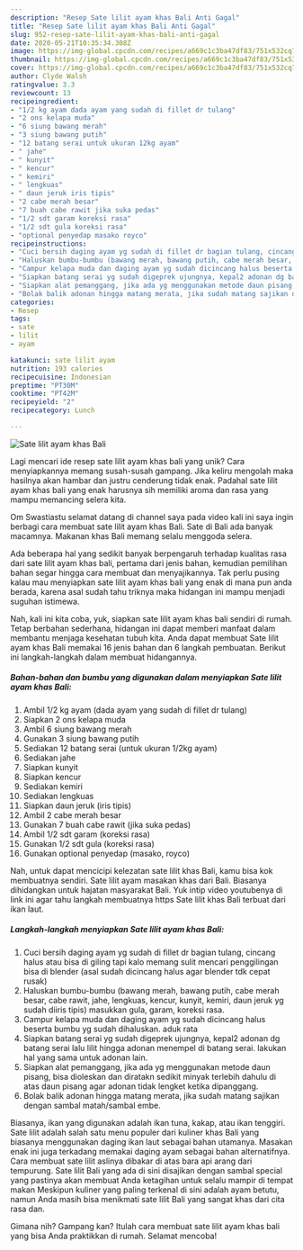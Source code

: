 ```yaml
---
description: "Resep Sate lilit ayam khas Bali Anti Gagal"
title: "Resep Sate lilit ayam khas Bali Anti Gagal"
slug: 952-resep-sate-lilit-ayam-khas-bali-anti-gagal
date: 2020-05-21T10:35:34.308Z
image: https://img-global.cpcdn.com/recipes/a669c1c3ba47df83/751x532cq70/sate-lilit-ayam-khas-bali-foto-resep-utama.jpg
thumbnail: https://img-global.cpcdn.com/recipes/a669c1c3ba47df83/751x532cq70/sate-lilit-ayam-khas-bali-foto-resep-utama.jpg
cover: https://img-global.cpcdn.com/recipes/a669c1c3ba47df83/751x532cq70/sate-lilit-ayam-khas-bali-foto-resep-utama.jpg
author: Clyde Walsh
ratingvalue: 3.3
reviewcount: 13
recipeingredient:
- "1/2 kg ayam dada ayam yang sudah di fillet dr tulang"
- "2 ons kelapa muda"
- "6 siung bawang merah"
- "3 siung bawang putih"
- "12 batang serai untuk ukuran 12kg ayam"
- " jahe"
- " kunyit"
- " kencur"
- " kemiri"
- " lengkuas"
- " daun jeruk iris tipis"
- "2 cabe merah besar"
- "7 buah cabe rawit jika suka pedas"
- "1/2 sdt garam koreksi rasa"
- "1/2 sdt gula koreksi rasa"
- "optional penyedap masako royco"
recipeinstructions:
- "Cuci bersih daging ayam yg sudah di fillet dr bagian tulang, cincang halus atau bisa di giling tapi kalo memang sulit mencari penggilingan bisa di blender (asal sudah dicincang halus agar blender tdk cepat rusak)"
- "Haluskan bumbu-bumbu (bawang merah, bawang putih, cabe merah besar, cabe rawit, jahe, lengkuas, kencur, kunyit, kemiri, daun jeruk yg sudah diiris tipis) masukkan gula, garam, koreksi rasa."
- "Campur kelapa muda dan daging ayam yg sudah dicincang halus beserta bumbu yg sudah dihaluskan. aduk rata"
- "Siapkan batang serai yg sudah digeprek ujungnya, kepal2 adonan dg batang serai lalu lilit hingga adonan menempel di batang serai. lakukan hal yang sama untuk adonan lain."
- "Siapkan alat pemanggang, jika ada yg menggunakan metode daun pisang, bisa dioleskan dan diratakn sedikit minyak terlebih dahulu di atas daun pisang agar adonan tidak lengket ketika dipanggang."
- "Bolak balik adonan hingga matang merata, jika sudah matang sajikan dengan sambal matah/sambal embe."
categories:
- Resep
tags:
- sate
- lilit
- ayam

katakunci: sate lilit ayam 
nutrition: 193 calories
recipecuisine: Indonesian
preptime: "PT30M"
cooktime: "PT42M"
recipeyield: "2"
recipecategory: Lunch

---
```



![Sate lilit ayam khas Bali](https://img-global.cpcdn.com/recipes/a669c1c3ba47df83/751x532cq70/sate-lilit-ayam-khas-bali-foto-resep-utama.jpg)

Lagi mencari ide resep sate lilit ayam khas bali yang unik? Cara menyiapkannya memang susah-susah gampang. Jika keliru mengolah maka hasilnya akan hambar dan justru cenderung tidak enak. Padahal sate lilit ayam khas bali yang enak harusnya sih memiliki aroma dan rasa yang mampu memancing selera kita.

Om Swastiastu selamat datang di channel saya pada video kali ini saya ingin berbagi cara membuat sate lilit ayam khas Bali. Sate di Bali ada banyak macamnya. Makanan khas Bali memang selalu menggoda selera.

Ada beberapa hal yang sedikit banyak berpengaruh terhadap kualitas rasa dari sate lilit ayam khas bali, pertama dari jenis bahan, kemudian pemilihan bahan segar hingga cara membuat dan menyajikannya. Tak perlu pusing kalau mau menyiapkan sate lilit ayam khas bali yang enak di mana pun anda berada, karena asal sudah tahu triknya maka hidangan ini mampu menjadi suguhan istimewa.


Nah, kali ini kita coba, yuk, siapkan sate lilit ayam khas bali sendiri di rumah. Tetap berbahan sederhana, hidangan ini dapat memberi manfaat dalam membantu menjaga kesehatan tubuh kita. Anda dapat membuat Sate lilit ayam khas Bali memakai 16 jenis bahan dan 6 langkah pembuatan. Berikut ini langkah-langkah dalam membuat hidangannya.

<!--inarticleads1-->

##### Bahan-bahan dan bumbu yang digunakan dalam menyiapkan Sate lilit ayam khas Bali:

1. Ambil 1/2 kg ayam (dada ayam yang sudah di fillet dr tulang)
1. Siapkan 2 ons kelapa muda
1. Ambil 6 siung bawang merah
1. Gunakan 3 siung bawang putih
1. Sediakan 12 batang serai (untuk ukuran 1/2kg ayam)
1. Sediakan  jahe
1. Siapkan  kunyit
1. Siapkan  kencur
1. Sediakan  kemiri
1. Sediakan  lengkuas
1. Siapkan  daun jeruk (iris tipis)
1. Ambil 2 cabe merah besar
1. Gunakan 7 buah cabe rawit (jika suka pedas)
1. Ambil 1/2 sdt garam (koreksi rasa)
1. Gunakan 1/2 sdt gula (koreksi rasa)
1. Gunakan optional penyedap (masako, royco)


Nah, untuk dapat mencicipi kelezatan sate lilit khas Bali, kamu bisa kok membuatnya sendiri. Sate lilit ayam masakan khas dari Bali. Biasanya dihidangkan untuk hajatan masyarakat Bali. Yuk intip video youtubenya di link ini agar tahu langkah membuatnya https Sate lilit khas Bali terbuat dari ikan laut. 

<!--inarticleads2-->

##### Langkah-langkah menyiapkan Sate lilit ayam khas Bali:

1. Cuci bersih daging ayam yg sudah di fillet dr bagian tulang, cincang halus atau bisa di giling tapi kalo memang sulit mencari penggilingan bisa di blender (asal sudah dicincang halus agar blender tdk cepat rusak)
1. Haluskan bumbu-bumbu (bawang merah, bawang putih, cabe merah besar, cabe rawit, jahe, lengkuas, kencur, kunyit, kemiri, daun jeruk yg sudah diiris tipis) masukkan gula, garam, koreksi rasa.
1. Campur kelapa muda dan daging ayam yg sudah dicincang halus beserta bumbu yg sudah dihaluskan. aduk rata
1. Siapkan batang serai yg sudah digeprek ujungnya, kepal2 adonan dg batang serai lalu lilit hingga adonan menempel di batang serai. lakukan hal yang sama untuk adonan lain.
1. Siapkan alat pemanggang, jika ada yg menggunakan metode daun pisang, bisa dioleskan dan diratakn sedikit minyak terlebih dahulu di atas daun pisang agar adonan tidak lengket ketika dipanggang.
1. Bolak balik adonan hingga matang merata, jika sudah matang sajikan dengan sambal matah/sambal embe.


Biasanya, ikan yang digunakan adalah ikan tuna, kakap, atau ikan tenggiri. Sate lilit adalah salah satu menu populer dari kuliner khas Bali yang biasanya menggunakan daging ikan laut sebagai bahan utamanya. Masakan enak ini juga terkadang memakai daging ayam sebagai bahan alternatifnya. Cara membuat sate lilit aslinya dibakar di atas bara api arang dari tempurung. Sate lilit Bali yang ada di sini disajikan dengan sambal special yang pastinya akan membuat Anda ketagihan untuk selalu mampir di tempat makan Meskipun kuliner yang paling terkenal di sini adalah ayam betutu, namun Anda masih bisa menikmati sate lilit Bali yang sangat khas dari cita rasa dan. 

Gimana nih? Gampang kan? Itulah cara membuat sate lilit ayam khas bali yang bisa Anda praktikkan di rumah. Selamat mencoba!
